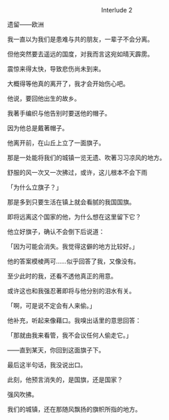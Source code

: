 <p align="center">Interlude 2</p>

遗留——欧洲

我一直以为我们是患难与共的朋友，一辈子不会分离。

但他突然要去遥远的国度，对我而言这宛如晴天霹雳。

震惊来得太快，导致悲伤尚未到来。

大概得等他真的离开了，我才会开始伤心吧。

他说，要回他出生的故乡。

我著手编织与他告别时要送他的帽子。

因为他总是戴著帽子。

他离开前，在山丘上立了一面旗子。

那是一处能将我们的城镇一览无遗、吹著习习凉风的地方。

舒服的风一次又一次拂过，或许，这儿根本不会下雨

「为什么立旗子？」

那是多到只要生活在镇上就会看腻的我国国旗。

即将远离这个国家的他，为什么想在这里留下它？

他立好旗子，确认不会倒下后说道：

「因为可能会消失。我觉得这僻的地方比较好。」

他的答案模棱两可……似乎回答了我，又像没有。

至少此时的我，还看不透他真正的用意。

或许这也和我强忍著即将与他分别的泪水有关。

「啊，可是说不定会有人来偷。」

他补充，听起来像藉口。我嗅出话里的意思回答：

「那就由我来看管，我不会议任何人偷走它。」

——直到某天，你回到这面旗子下。

最后这半句话，我没说出口。

此刻，他预言消失的，是国旗，还是国家？

强风吹拂。

我们的城镇，还在那随风飘扬的旗帜所指的地方。

